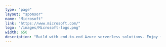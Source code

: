 ```yaml
---
type: "page"
layout: "sponsor"
name: "Microsoft"
link: "https://www.microsoft.com/"
logo: "/images/Microsoft-logo.png"
width: 650
description: "Build with end-to-end Azure serverless solutions. Enjoy freedom from infrastructure management no matter what type of application you’re building or technologies you’re using. Choose from a range of serverless execution environments, fully managed services, and a comprehensive set of developer tools and services to build your applications."
---
```


